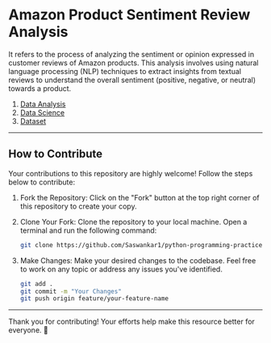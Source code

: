 # Amazon Product Sentiment Review Analysis

It refers to the process of analyzing the sentiment or opinion expressed in customer reviews of Amazon products. This analysis involves using natural language processing (NLP) techniques to extract insights from textual reviews to understand the overall sentiment (positive, negative, or neutral) towards a product.

1. [Data Analysis](python_basic_programs.ipynb)
2. [Data Science](list_programes.ipynb)
3. [Dataset](array_programs.ipynb)

----------------------------------------------------------------------------------------------

## How to Contribute

Your contributions to this repository are highly welcome! Follow the steps below to contribute:

1. Fork the Repository:
   Click on the "Fork" button at the top right corner of this repository to create your copy.

2. Clone Your Fork:
   Clone the repository to your local machine. Open a terminal and run the following command:
   ```bash
   git clone https://github.com/Saswankar1/python-programming-practice.git
   ```
3. Make Changes:
   Make your desired changes to the codebase. Feel free to work on any topic or address any issues you've identified.
   ```bash
   git add .
   git commit -m "Your Changes"
   git push origin feature/your-feature-name
   ```
----------------------------------------------------------------------------------------------


Thank you for contributing! Your efforts help make this resource better for everyone. 🚀
